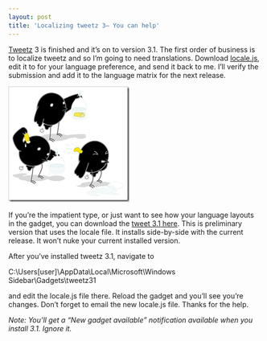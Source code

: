 ```yaml
---
layout: post
title: 'Localizing tweetz 3– You can help'
---
```

[Tweetz](/tweetz) 3 is finished and it’s on to version 3.1. The first order of business is to localize tweetz and so I’m going to need translations. Download [locale.js](/downloads/locale.js), edit it to for your language preference, and send it back to me. I’ll verify the submission and add it to the language matrix for the next release.

![babelfish](/cdn/images/blog/Localizing-tweetz-3-You-can-help_99A9/babelfish.png)

If you’re the impatient type, or just want to see how your language layouts in the gadget, you can download the [tweet 3.1 here](/download.aspx?filename=Downloads/tweetz31.gadget). This is preliminary version that uses the locale file. It installs side-by-side with the current release. It won’t nuke your current installed version.

After you’ve installed tweetz 3.1, navigate to 

C:\Users\[user]\AppData\Local\Microsoft\Windows Sidebar\Gadgets\tweetz31

and edit the locale.js file there. Reload the gadget and you’ll see you’re changes. Don’t forget to email the new locale.js file. Thanks for the help.

_Note: You’ll get a “New gadget available” notification available when you install 3.1. Ignore it._
